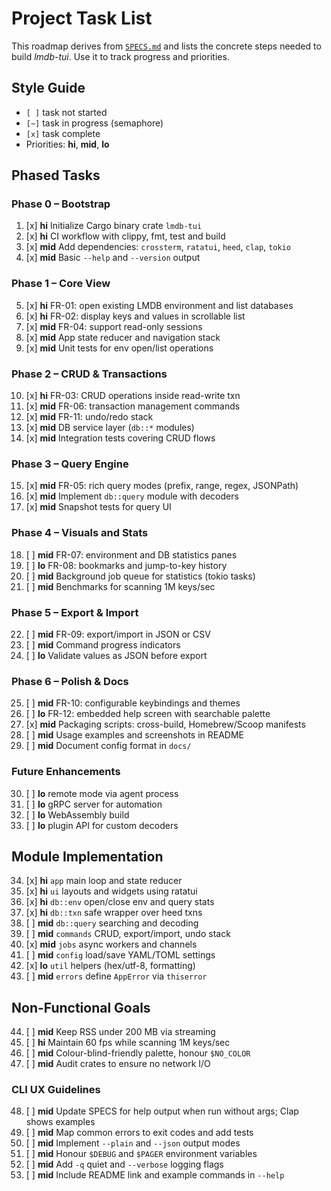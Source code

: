# Project Task List

This roadmap derives from [`SPECS.md`](SPECS.md) and lists the concrete steps
needed to build *lmdb-tui*. Use it to track progress and priorities.

## Style Guide
- `[ ]` task not started
- `[~]` task in progress (semaphore)
- `[x]` task complete
- Priorities: **hi**, **mid**, **lo**

## Phased Tasks

### Phase 0 – Bootstrap
001. [x] **hi** Initialize Cargo binary crate `lmdb-tui`
002. [x] **hi** CI workflow with clippy, fmt, test and build
003. [x] **mid** Add dependencies: `crossterm`, `ratatui`, `heed`, `clap`, `tokio`
004. [x] **mid** Basic `--help` and `--version` output

### Phase 1 – Core View
005. [x] **hi** FR-01: open existing LMDB environment and list databases
006. [x] **hi** FR-02: display keys and values in scrollable list
007. [x] **mid** FR-04: support read-only sessions
008. [x] **mid** App state reducer and navigation stack
009. [x] **mid** Unit tests for env open/list operations

### Phase 2 – CRUD & Transactions
010. [x] **hi** FR-03: CRUD operations inside read-write txn
011. [x] **mid** FR-06: transaction management commands
012. [x] **mid** FR-11: undo/redo stack
013. [x] **mid** DB service layer (`db::*` modules)
014. [x] **mid** Integration tests covering CRUD flows

### Phase 3 – Query Engine
015. [x] **mid** FR-05: rich query modes (prefix, range, regex, JSONPath)
016. [x] **mid** Implement `db::query` module with decoders
017. [x] **mid** Snapshot tests for query UI

### Phase 4 – Visuals and Stats
018. [ ] **mid** FR-07: environment and DB statistics panes
019. [ ] **lo** FR-08: bookmarks and jump-to-key history
020. [ ] **mid** Background job queue for statistics (tokio tasks)
021. [ ] **mid** Benchmarks for scanning 1M keys/sec

### Phase 5 – Export & Import
022. [ ] **mid** FR-09: export/import in JSON or CSV
023. [ ] **mid** Command progress indicators
024. [ ] **lo** Validate values as JSON before export

### Phase 6 – Polish & Docs
025. [ ] **mid** FR-10: configurable keybindings and themes
026. [ ] **lo** FR-12: embedded help screen with searchable palette
027. [x] **mid** Packaging scripts: cross-build, Homebrew/Scoop manifests
028. [ ] **mid** Usage examples and screenshots in README
029. [ ] **mid** Document config format in `docs/`

### Future Enhancements
030. [ ] **lo** remote mode via agent process
031. [ ] **lo** gRPC server for automation
032. [ ] **lo** WebAssembly build
033. [ ] **lo** plugin API for custom decoders

## Module Implementation
034. [x] **hi** `app` main loop and state reducer
035. [x] **hi** `ui` layouts and widgets using ratatui
036. [x] **hi** `db::env` open/close env and query stats
037. [x] **hi** `db::txn` safe wrapper over heed txns
038. [ ] **mid** `db::query` searching and decoding
039. [ ] **mid** `commands` CRUD, export/import, undo stack
040. [x] **mid** `jobs` async workers and channels
041. [ ] **mid** `config` load/save YAML/TOML settings
042. [x] **lo** `util` helpers (hex/utf-8, formatting)
043. [ ] **mid** `errors` define `AppError` via `thiserror`

## Non-Functional Goals
044. [ ] **mid** Keep RSS under 200 MB via streaming
045. [ ] **hi** Maintain 60 fps while scanning 1M keys/sec
046. [ ] **mid** Colour-blind-friendly palette, honour `$NO_COLOR`
047. [ ] **mid** Audit crates to ensure no network I/O

### CLI UX Guidelines
048. [ ] **mid** Update SPECS for help output when run without args; Clap shows examples
049. [ ] **mid** Map common errors to exit codes and add tests
050. [ ] **mid** Implement `--plain` and `--json` output modes
051. [ ] **mid** Honour `$DEBUG` and `$PAGER` environment variables
052. [ ] **mid** Add `-q` quiet and `--verbose` logging flags
053. [ ] **mid** Include README link and example commands in `--help`
